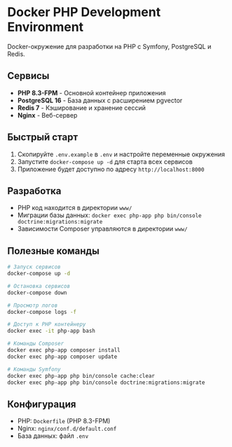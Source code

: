 # Docker PHP Development Environment

Docker-окружение для разработки на PHP с Symfony, PostgreSQL и Redis.

## Сервисы

- **PHP 8.3-FPM** - Основной контейнер приложения
- **PostgreSQL 16** - База данных с расширением pgvector
- **Redis 7** - Кэширование и хранение сессий
- **Nginx** - Веб-сервер

## Быстрый старт

1. Скопируйте `.env.example` в `.env` и настройте переменные окружения
2. Запустите `docker-compose up -d` для старта всех сервисов
3. Приложение будет доступно по адресу `http://localhost:8000`

## Разработка

- PHP код находится в директории `www/`
- Миграции базы данных: `docker exec php-app php bin/console doctrine:migrations:migrate`
- Зависимости Composer управляются в директории `www/`

## Полезные команды

```bash
# Запуск сервисов
docker-compose up -d

# Остановка сервисов
docker-compose down

# Просмотр логов
docker-compose logs -f

# Доступ к PHP контейнеру
docker exec -it php-app bash

# Команды Composer
docker exec php-app composer install
docker exec php-app composer update

# Команды Symfony
docker exec php-app php bin/console cache:clear
docker exec php-app php bin/console doctrine:migrations:migrate
```

## Конфигурация

- PHP: `Dockerfile` (PHP 8.3-FPM)
- Nginx: `nginx/conf.d/default.conf`
- База данных: файл `.env`